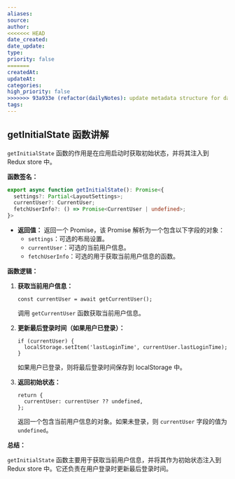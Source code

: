```yaml
---
aliases: 
source: 
author: 
<<<<<<< HEAD
date_created: 
date_update: 
type: 
priority: false
=======
createdAt: 
updateAt: 
categories: 
high_priority: false
>>>>>>> 93a933e (refactor(dailyNotes): update metadata structure for daily notes)
tags:
---
```

## getInitialState 函数讲解

`getInitialState` 函数的作用是在应用启动时获取初始状态，并将其注入到 Redux store 中。

**函数签名：**

```typescript
export async function getInitialState(): Promise<{
  settings?: Partial<LayoutSettings>;
  currentUser?: CurrentUser;
  fetchUserInfo?: () => Promise<CurrentUser | undefined>;
}> 
```

- **返回值：** 返回一个 Promise，该 Promise 解析为一个包含以下字段的对象：
    - `settings`：可选的布局设置。
    - `currentUser`：可选的当前用户信息。
    - `fetchUserInfo`：可选的用于获取当前用户信息的函数。

**函数逻辑：**

1. **获取当前用户信息：**
   ```typescript:src/app.tsx
   const currentUser = await getCurrentUser();
   ```
   调用 `getCurrentUser` 函数获取当前用户信息。

2. **更新最后登录时间（如果用户已登录）：**
   ```typescript:src/app.tsx
   if (currentUser) {
     localStorage.setItem('lastLoginTime', currentUser.lastLoginTime);
   }
   ```
   如果用户已登录，则将最后登录时间保存到 localStorage 中。

3. **返回初始状态：**
   ```typescript:src/app.tsx
   return {
     currentUser: currentUser ?? undefined,
   };
   ```
   返回一个包含当前用户信息的对象。如果未登录，则 `currentUser` 字段的值为 `undefined`。


**总结：**

`getInitialState` 函数主要用于获取当前用户信息，并将其作为初始状态注入到 Redux store 中。它还负责在用户登录时更新最后登录时间。